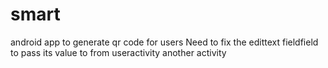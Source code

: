 # smart
android app to generate qr code for users
Need to fix the edittext fieldfield to pass its value to from useractivity another activity
